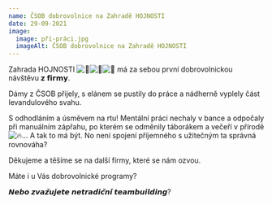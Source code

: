 ```yaml
---
name: ČSOB dobrovolnice na Zahradě HOJNOSTI
date: 29-09-2021
image:
  image: při-práci.jpg
  imageAlt: ČSOB dobrovolnice na Zahradě HOJNOSTI
---
```

Zahrada HOJNOSTI ![💚](https://static.xx.fbcdn.net/images/emoji.php/v9/ted/1.5/16/1f49a.png)![🌼](https://static.xx.fbcdn.net/images/emoji.php/v9/tf4/1.5/16/1f33c.png)![🌿](https://static.xx.fbcdn.net/images/emoji.php/v9/t77/1.5/16/1f33f.png) má za sebou první dobrovolnickou návštěvu 𝘇 𝗳𝗶𝗿𝗺𝘆.

Dámy z ČSOB přijely, s elánem se pustily do práce a nádherně vyplely část levandulového svahu.

S odhodláním a úsměvem na rtu! Mentální práci nechaly v bance a odpočaly při manuálním zápřahu, po kterém se odměnily táborákem a večeří v přírodě ![🔥](https://static.xx.fbcdn.net/images/emoji.php/v9/ta9/1.5/16/1f525.png)... A tak to má být. No není spojení příjemného s užitečným ta správná rovnováha? 

Děkujeme a těšíme se na další firmy, které se nám ozvou.

Máte i u Vás dobrovolnické programy?

𝙉𝙚𝙗𝙤 𝙯𝙫𝙖𝙯̌𝙪𝙟𝙚𝙩𝙚 𝙣𝙚𝙩𝙧𝙖𝙙𝙞𝙘̌𝙣𝙞́ 𝙩𝙚𝙖𝙢𝙗𝙪𝙞𝙡𝙙𝙞𝙣𝙜?